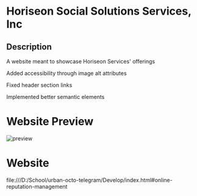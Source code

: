 # Horiseon Social Solutions Services, Inc

## Description

A website meant to showcase Horiseon Services' offerings 

Added accessibility through image alt attributes


Fixed header section links


Implemented better semantic elements

# Website Preview

![preview](https://user-images.githubusercontent.com/101310140/160271913-fbdca7be-e815-4ff4-844a-3e39d7b0d33d.png)

# Website
 
file:///D:/School/urban-octo-telegram/Develop/index.html#online-reputation-management
